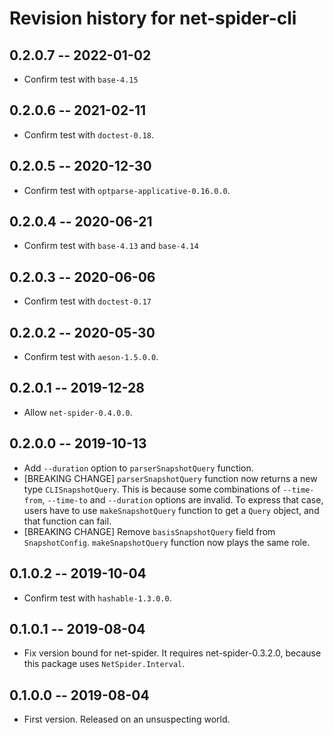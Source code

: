 # Revision history for net-spider-cli

## 0.2.0.7  -- 2022-01-02

* Confirm test with `base-4.15`

## 0.2.0.6  -- 2021-02-11

* Confirm test with `doctest-0.18`.

## 0.2.0.5  -- 2020-12-30

* Confirm test with `optparse-applicative-0.16.0.0`.

## 0.2.0.4  -- 2020-06-21

* Confirm test with `base-4.13` and `base-4.14`

## 0.2.0.3  -- 2020-06-06

* Confirm test with `doctest-0.17`

## 0.2.0.2  -- 2020-05-30

* Confirm test with `aeson-1.5.0.0`.

## 0.2.0.1  -- 2019-12-28

* Allow `net-spider-0.4.0.0`.

## 0.2.0.0  -- 2019-10-13

* Add `--duration` option to `parserSnapshotQuery` function.
* [BREAKING CHANGE] `parserSnapshotQuery` function now returns a new type `CLISnapshotQuery`.
  This is because some combinations of `--time-from`, `--time-to` and `--duration` options
  are invalid. To express that case, users have to use `makeSnapshotQuery` function to get
  a `Query` object, and that function can fail.
* [BREAKING CHANGE] Remove `basisSnapshotQuery` field from `SnapshotConfig`.
  `makeSnapshotQuery` function now plays the same role.

## 0.1.0.2  -- 2019-10-04

* Confirm test with `hashable-1.3.0.0`.

## 0.1.0.1  -- 2019-08-04

* Fix version bound for net-spider. It requires net-spider-0.3.2.0,
  because this package uses `NetSpider.Interval`.

## 0.1.0.0  -- 2019-08-04

* First version. Released on an unsuspecting world.
